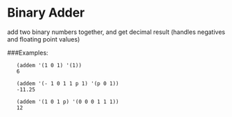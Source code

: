 Binary Adder
============

add two binary numbers together, and get decimal result (handles negatives and floating point values)

###Examples:
```
   (addem '(1 0 1) '(1))
   6
```

```
   (addem '(- 1 0 1 1 p 1) '(p 0 1))
   -11.25
```

```
   (addem '(1 0 1 p) '(0 0 0 1 1 1))
   12
```
